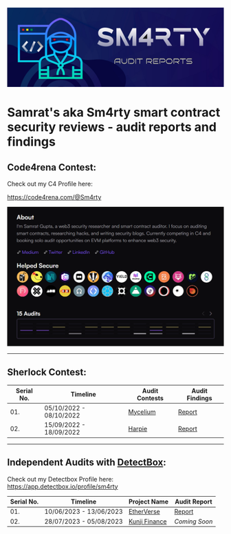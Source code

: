 ![](assets/audit-report.png)

# Samrat's aka Sm4rty smart contract security reviews - audit reports and findings

## Code4rena Contest:
Check out my C4 Profile here:

https://code4rena.com/@Sm4rty

![](/assets/Code4rena/image.png)

---

## Sherlock Contest:
| Serial No. | Timeline | Audit Contests | Audit Findings |
|-|-|-|-|
| 01.| 05/10/2022 - 08/10/2022 | [Mycelium](https://app.sherlock.xyz/audits/contests/7) | [Report](assets/Sherlock/Mycelium.md)|
| 02.| 15/09/2022 - 18/09/2022 | [Harpie](https://app.sherlock.xyz/audits/contests/3) | [Report](assets/Sherlock/Harpie.md)|

---

## Independent Audits with [DetectBox](https://www.detectbox.io/audit): 
Check out my Detectbox Profile here: https://app.detectbox.io/profile/sm4rty

| Serial No. | Timeline | Project Name | Audit Report |
|-|-|-|-|
| 01.| 10/06/2023 - 13/06/2023 | [EtherVerse](https://www.etherverse.in/) | [Report](https://github.com/UNSNARL/audit-reports/blob/main/EtherVerse_SecurityAssessment_June2023.pdf) |
| 02.| 28/07/2023 - 05/08/2023 | [Kunji Finance](https://www.kunji.finance/) | *Coming Soon* |
